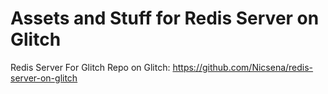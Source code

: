 # Assets and Stuff for Redis Server on Glitch

Redis Server For Glitch Repo on Glitch: https://github.com/Nicsena/redis-server-on-glitch
